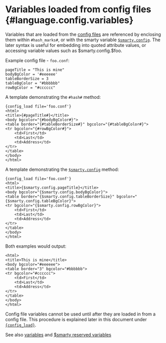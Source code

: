 Variables loaded from config files {#language.config.variables}
==================================

Variables that are loaded from the [config files](#config.files) are
referenced by enclosing them within `#hash_marks#`, or with the smarty
variable [`$smarty.config`](#language.variables.smarty.config). The
later syntax is useful for embedding into quoted attribute values, or
accessing variable values such as \$smarty.config.\$foo.

Example config file - `foo.conf`:


    pageTitle = "This is mine"
    bodyBgColor = '#eeeeee'
    tableBorderSize = 3
    tableBgColor = "#bbbbbb"
    rowBgColor = "#cccccc"

        

A template demonstrating the `#hash#` method:


    {config_load file='foo.conf'}
    <html>
    <title>{#pageTitle#}</title>
    <body bgcolor="{#bodyBgColor#}">
    <table border="{#tableBorderSize#}" bgcolor="{#tableBgColor#}">
    <tr bgcolor="{#rowBgColor#}">
        <td>First</td>
        <td>Last</td>
        <td>Address</td>
    </tr>
    </table>
    </body>
    </html>

        

A template demonstrating the
[`$smarty.config`](#language.variables.smarty.config) method:


    {config_load file='foo.conf'}
    <html>
    <title>{$smarty.config.pageTitle}</title>
    <body bgcolor="{$smarty.config.bodyBgColor}">
    <table border="{$smarty.config.tableBorderSize}" bgcolor="{$smarty.config.tableBgColor}">
    <tr bgcolor="{$smarty.config.rowBgColor}">
        <td>First</td>
        <td>Last</td>
        <td>Address</td>
    </tr>
    </table>
    </body>
    </html>

        

Both examples would output:


    <html>
    <title>This is mine</title>
    <body bgcolor="#eeeeee">
    <table border="3" bgcolor="#bbbbbb">
    <tr bgcolor="#cccccc">
        <td>First</td>
        <td>Last</td>
        <td>Address</td>
    </tr>
    </table>
    </body>
    </html>

        

Config file variables cannot be used until after they are loaded in from
a config file. This procedure is explained later in this document under
[`{config_load}`](#language.function.config.load).

See also [variables](#language.syntax.variables) and [\$smarty reserved
variables](#language.variables.smarty)

